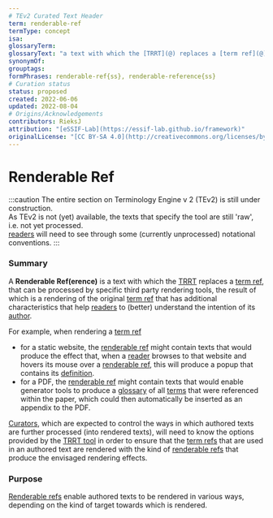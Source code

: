```yaml
---
# TEv2 Curated Text Header
term: renderable-ref
termType: concept
isa:
glossaryTerm:
glossaryText: "a text with which the [TRRT](@) replaces a [term ref](@), that can be processed by specific third party rendering tools, the result of which is a rendering of the original [term ref](@) that has additional characteristics that help [readers](@) to (better) understand the intention of its [author](@)."
synonymOf:
grouptags:
formPhrases: renderable-ref{ss}, renderable-reference{ss}
# Curation status
status: proposed
created: 2022-06-06
updated: 2022-08-04
# Origins/Acknowledgements
contributors: RieksJ
attribution: "[eSSIF-Lab](https://essif-lab.github.io/framework)"
originalLicense: "[CC BY-SA 4.0](http://creativecommons.org/licenses/by-sa/4.0/?ref=chooser-v1)"
---
```


# Renderable Ref

:::caution
The entire section on Terminology Engine v 2 (TEv2) is still under construction.<br/>
As TEv2 is not (yet) available, the texts that specify the tool are still 'raw', i.e. not yet processed.<br/>[readers](@) will need to see through some (currently unprocessed) notational conventions.
:::

### Summary
A **Renderable Ref(erence)** is a text with which the [TRRT](@) replaces a [term ref](@), that can be processed by specific third party rendering tools, the result of which is a rendering of the original [term ref](@) that has additional characteristics that help [readers](@) to (better) understand the intention of its [author](@).

For example, when rendering a [term ref](@)
- for a static website, the [renderable ref](@) might contain texts that would produce the effect that, when a [reader](@) browses to that website and hovers its mouse over a [renderable ref](@), this will produce a popup that contains its [definition](@).
- for a PDF, the [renderable ref](@) might contain texts that would enable generator tools to produce a [glossary](@) of all [terms](@) that were referenced within the paper, which could then automatically be inserted as an appendix to the PDF.

[Curators](@), which are expected to control the ways in which authored texts are further processed (into rendered texts), will need to know the options provided by the [TRRT tool](/docs/tev2/spec-tools/trrt) in order to ensure that the [term refs](@) that are used in an authored text are rendered with the kind of [renderable refs](@) that produce the envisaged rendering effects.

### Purpose
[Renderable refs](@) enable authored texts to be rendered in various ways, depending on the kind of target towards which is rendered.